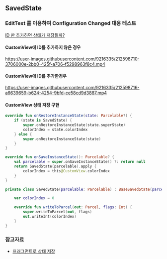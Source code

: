 ## SavedState

### EditText 를 이용하여 Configuration Changed 대응 테스트
[ID 만 추가하면 상태가 저장될까?](https://developer.android.com/guide/fragments/saving-state#view)

#### CustomView에 ID를 추가하지 않은 경우
https://user-images.githubusercontent.com/9216335/212598710-3706000e-2bb0-425f-a706-f5298963f8c4.mp4  

#### CustomView에 ID를 추가한경우
https://user-images.githubusercontent.com/9216335/212598716-a6639659-b624-4254-9bfd-ce58cd9d3887.mp4  

#### CustomView 상태 저장 구현
```kotlin
override fun onRestoreInstanceState(state: Parcelable?) {
    if (state is SavedState) {
        super.onRestoreInstanceState(state.superState)
        colorIndex = state.colorIndex
    } else {
        super.onRestoreInstanceState(state)
    }
}

override fun onSaveInstanceState(): Parcelable? {
    val parcelable = super.onSaveInstanceState() ?: return null
    return SavedState(parcelable).apply {
        colorIndex = this@CustomView.colorIndex
    }
}

private class SavedState(parcelable: Parcelable) : BaseSavedState(parcelable) {

    var colorIndex = 0

    override fun writeToParcel(out: Parcel, flags: Int) {
        super.writeToParcel(out, flags)
        out.writeInt(colorIndex)
    }
}
```

### 참고자료
- [프래그먼트로 상태 저장](https://developer.android.com/guide/fragments/saving-state#view)
